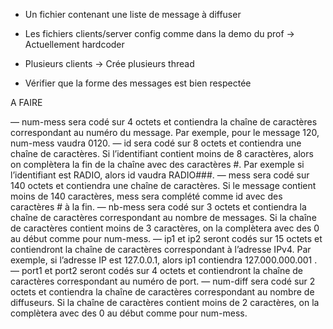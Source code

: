 - Un fichier contenant une liste de message à diffuser
- Les fichiers clients/server config comme dans la demo du prof -> Actuellement hardcoder
- Plusieurs clients -> Crée plusieurs thread

- Vérifier que la forme des messages est bien respectée 

<!--  -->
A FAIRE 

— num-mess sera codé sur 4 octets et contiendra la chaîne de caractères correspondant au numéro du
message. Par exemple, pour le message 120, num-mess vaudra 0120.
— id sera codé sur 8 octets et contiendra une chaîne de caractères. Si l’identifiant contient moins de 8
caractères, alors on complètera la fin de la chaîne avec des caractères #. Par exemple si l’identifiant
est RADIO, alors id vaudra RADIO###.
— mess sera codé sur 140 octets et contiendra une chaîne de caractères. Si le message contient moins
de 140 caractères, mess sera complété comme id avec des caractères # à la fin.
— nb-mess sera codé sur 3 octets et contiendra la chaîne de caractères correspondant au nombre de
messages. Si la chaîne de caractères contient moins de 3 caractères, on la complètera avec des 0 au
début comme pour num-mess.
— ip1 et ip2 seront codés sur 15 octets et contiendront la chaîne de caractères correspondant à
l’adresse IPv4. Par exemple, si l’adresse IP est 127.0.0.1, alors ip1 contiendra 127.000.000.001
.
— port1 et port2 seront codés sur 4 octets et contiendront la chaîne de caractères correspondant au
numéro de port.
— num-diff sera codé sur 2 octets et contiendra la chaîne de caractères correspondant au nombre de
diffuseurs. Si la chaîne de caractères contient moins de 2 caractères, on la complètera avec des 0 au
début comme pour num-mess.

